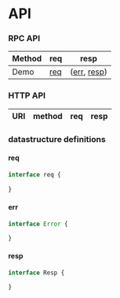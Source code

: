 # API

### RPC API

|Method|req|resp|
|-----|------|------|
|Demo|[req](#req)|([err](#err), [resp](#resp))|

### HTTP API

|URI|method|req|resp|
|-----|--------|------|------|

### datastructure definitions

#### req
```ts
interface req {
    
}
```

#### err
```ts
interface Error {

}
```

#### resp
```ts
interface Resp {

}
```
